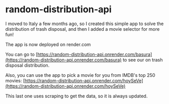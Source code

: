 # random-distribution-api

I moved to Italy a few months ago, so I created this simple app to solve the distribution of trash disposal, and then I added a movie selector for more fun!

The app is now deployed on render.com

You can go to [https://random-distribution-api.onrender.com/basura](https://random-distribution-api.onrender.com/basura) to see our on trash disposal distribution.

Also, you can use the app to pick a movie for you from IMDB's top 250 movies: [https://random-distribution-api.onrender.com/hoySeVe](https://random-distribution-api.onrender.com/hoySeVe) 

This last one uses scraping to get the data, so it is always updated.